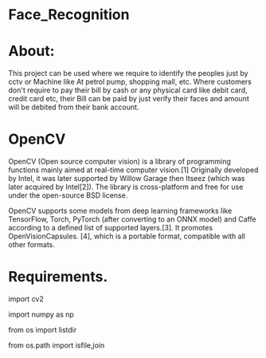 # Face_Recognition
# About:
This project can be used where we require to identify the peoples just by cctv or Machine like At petrol pump, shopping mall, etc. Where customers don't require to pay their bill by cash or any physical card like debit card, credit card etc, their Bill can be paid by just verify their faces and amount will be debited from their bank account.

# OpenCV
OpenCV (Open source computer vision) is a library of programming functions mainly aimed at real-time computer vision.[1] Originally developed by Intel, it was later supported by Willow Garage then Itseez (which was later acquired by Intel[2]). The library is cross-platform and free for use under the open-source BSD license.

OpenCV supports some models from deep learning frameworks like TensorFlow, Torch, PyTorch (after converting to an ONNX model) and Caffe according to a defined list of supported layers.[3]. It promotes OpenVisionCapsules. [4], which is a portable format, compatible with all other formats.


# Requirements.

import cv2

import numpy as np

from os import listdir

from os.path import isfile,join
